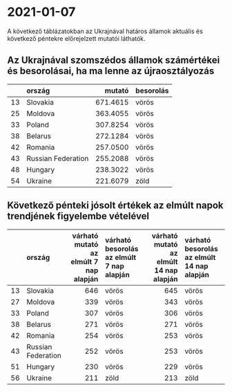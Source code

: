 # 2021-01-07
A következő táblázatokban az Ukrajnával határos államok aktuális és következő péntekre előrejelzett mutatói láthatók.
## Az Ukrajnával szomszédos államok számértékei és besorolásai, ha ma lenne az újraosztályozás

|   |ország             |   mutató|besorolás |
|:--|:------------------|--------:|:---------|
|13 |Slovakia           | 671.4615|vörös     |
|25 |Moldova            | 363.4055|vörös     |
|33 |Poland             | 307.8254|vörös     |
|38 |Belarus            | 272.1284|vörös     |
|42 |Romania            | 257.0500|vörös     |
|43 |Russian Federation | 255.2088|vörös     |
|48 |Hungary            | 238.3022|vörös     |
|54 |Ukraine            | 221.6079|zöld      |
## Következő pénteki jósolt értékek az elmúlt napok trendjének figyelembe vételével
|   |ország             | várható mutató az elmúlt 7 nap alapján|várható besorolás az elmúlt 7 nap alapján | várható mutató az elmúlt 14 nap alapján|várható besorolás az elmúlt 14 nap alapján |
|:--|:------------------|--------------------------------------:|:-----------------------------------------|---------------------------------------:|:------------------------------------------|
|13 |Slovakia           |                                    646|vörös                                     |                                     645|vörös                                      |
|27 |Moldova            |                                    339|vörös                                     |                                     343|vörös                                      |
|33 |Poland             |                                    307|vörös                                     |                                     306|vörös                                      |
|38 |Belarus            |                                    271|vörös                                     |                                     271|vörös                                      |
|42 |Romania            |                                    254|vörös                                     |                                     253|vörös                                      |
|43 |Russian Federation |                                    252|vörös                                     |                                     253|vörös                                      |
|51 |Hungary            |                                    230|vörös                                     |                                     229|vörös                                      |
|56 |Ukraine            |                                    211|zöld                                      |                                     213|zöld                                       |
